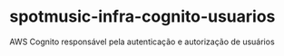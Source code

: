 # spotmusic-infra-cognito-usuarios
AWS Cognito responsável pela autenticação e autorização de usuários
